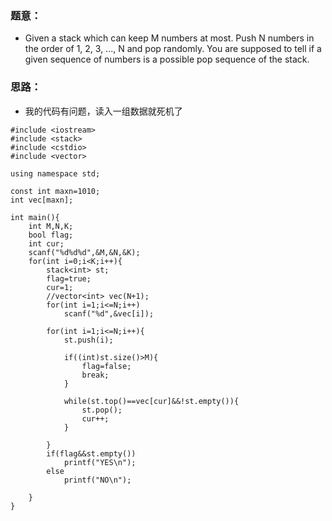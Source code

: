 ### 题意：
* Given a stack which can keep M numbers at most. Push N numbers in the order of 1, 2, 3, ..., N and pop randomly. You are supposed to tell if a given sequence of numbers is a possible pop sequence of the stack.

### 思路：
* 我的代码有问题，读入一组数据就死机了

```
#include <iostream>
#include <stack>
#include <cstdio>
#include <vector>

using namespace std;

const int maxn=1010;
int vec[maxn];

int main(){
    int M,N,K;
    bool flag;
    int cur;
    scanf("%d%d%d",&M,&N,&K);
    for(int i=0;i<K;i++){
        stack<int> st;
        flag=true;
        cur=1;
        //vector<int> vec(N+1);
        for(int i=1;i<=N;i++)
            scanf("%d",&vec[i]);

        for(int i=1;i<=N;i++){
            st.push(i);

            if((int)st.size()>M){
                flag=false;
                break;
            }

            while(st.top()==vec[cur]&&!st.empty()){
                st.pop();
                cur++;
            }

        }
        if(flag&&st.empty())
            printf("YES\n");
        else
            printf("NO\n");

    }
}

```
